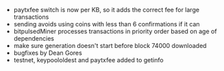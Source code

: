 * paytxfee switch is now per KB, so it adds the correct fee for large transactions
* sending avoids using coins with less than 6 confirmations if it can
* bitpulsedMiner processes transactions in priority order based on age of dependencies
* make sure generation doesn't start before block 74000 downloaded
* bugfixes by Dean Gores
* testnet, keypoololdest and paytxfee added to getinfo
